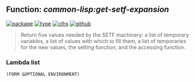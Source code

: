 ## Function: ***common-lisp:get-setf-expansion***
[![package](https://img.shields.io/badge/Package-COMMON--LISP-5f9ea0.svg?style=social&colorA=999999)](../) [![type](https://img.shields.io/badge/Type-Function-5f9ea0.svg?style=social&colorA=999999)](../#function) [![clhs](https://img.shields.io/badge/CLHS-GET--SETF--EXPANSION-5f9ea0.svg?style=social&colorA=999999)](http://www.lispworks.com/documentation/HyperSpec/Body/f_get_se.htm) [![github](https://img.shields.io/badge/GitHub-View_the_source-5f9ea0.svg?style=social&colorA=999999&logo=github)](https://github.com/sbcl/sbcl/blob/master/src/code/setf.lisp/) 

> Return five values needed by the SETF machinery: a list of temporary
> variables, a list of values with which to fill them, a list of temporaries
> for the new values, the setting function, and the accessing function.

### Lambda list
```
(FORM &OPTIONAL ENVIRONMENT)
```
